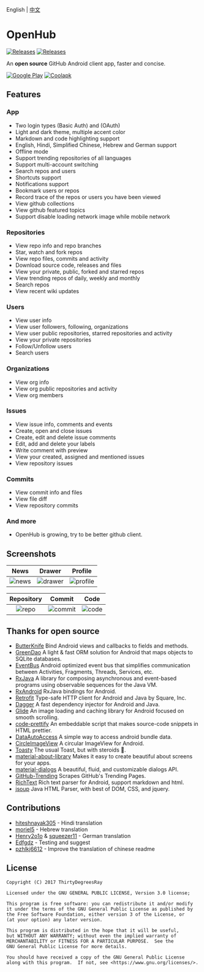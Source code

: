 English | [中文](/README-cn.md)
# OpenHub 
[![Releases](https://img.shields.io/badge/android-5.0%2B-brightgreen.svg)](https://www.coolapk.com/apk/com.thirtydegreesray.openhub)
[![Releases](https://img.shields.io/github/release/ThirtyDegreesRay/OpenHub.svg)](https://github.com/ThirtyDegreesRay/OpenHub/releases/latest)

An **open source** GitHub Android client app, faster and concise.

[![Google Play](https://raw.githubusercontent.com/ThirtyDegreesRay/OpenHub/master/art/google_play.png?raw=true)](https://play.google.com/store/apps/details?id=com.thirtydegreesray.openhub)
[![Coolapk](https://raw.githubusercontent.com/ThirtyDegreesRay/OpenHub/master/art/coolapk.png?raw=true)](https://www.coolapk.com/apk/com.thirtydegreesray.openhub)

## Features

### App
* Two login types (Basic Auth) and (OAuth)
* Light and dark theme, multiple accent color
* Markdown and code highlighting support
* English, Hindi, Simplified Chinese, Hebrew and German support
* Offline mode
* Support trending repositories of all languages
* Support multi-account switching
* Search repos and users
* Shortcuts support
* Notifications support
* Bookmark users or repos
* Record trace of the repos or users you have been viewed
* View github collections
* View github featured topics
* Support disable loading network image while mobile network

### Repositories
* View repo info and repo branches
* Star, watch and fork repos
* View repo files, commits and activity
* Download source code, releases and files
* View your private, public, forked and starred repos
* View trending repos of daily, weekly and monthly
* Search repos
* View recent wiki updates

### Users
* View user info
* View user followers, following, organizations
* View user public repositories, starred repositories and activity
* View your private repositories
* Follow/Unfollow users
* Search users

### Organizations
* View org info
* View org public repositories and activity
* View org members

### Issues
* View issue info, comments and events
* Create, open and close issues
* Create, edit and delete issue comments
* Edit, add and delete your labels
* Write comment with preview
* View your created, assigned and mentioned issues
* View repository issues

### Commits
* View commit info and files
* View file diff
* View repository commits

### And more
* OpenHub is growing, try to be better github client.

## Screenshots

| News | Drawer | Profile |
|:-:|:-:|:-:|
| ![news](https://raw.githubusercontent.com/ThirtyDegreesRay/OpenHub/master/art/news.png?raw=true) | ![drawer](https://raw.githubusercontent.com/ThirtyDegreesRay/OpenHub/master/art/drawer.png?raw=true) | ![profile](https://raw.githubusercontent.com/ThirtyDegreesRay/OpenHub/master/art/profile.png?raw=true) |

| Repository | Commit | Code |
|:-:|:-:|:-:|
| ![repo](https://raw.githubusercontent.com/ThirtyDegreesRay/OpenHub/master/art/repo.png?raw=true) | ![commit](https://raw.githubusercontent.com/ThirtyDegreesRay/OpenHub/master/art/commit.png?raw=true) | ![code](https://raw.githubusercontent.com/ThirtyDegreesRay/OpenHub/master/art/code.png?raw=true) |

## Thanks for open source

* [ButterKnife](https://github.com/JakeWharton/butterknife) Bind Android views and callbacks to fields and methods.
* [GreenDao](https://github.com/greenrobot/greenDAO) A light & fast ORM solution for Android that maps objects to SQLite databases.
* [EventBus](https://github.com/greenrobot/EventBus) Android optimized event bus that simplifies communication between Activities, Fragments, Threads, Services, etc.
* [RxJava](https://github.com/ReactiveX/RxJava) A library for composing asynchronous and event-based programs using observable sequences for the Java VM.
* [RxAndroid](https://github.com/ReactiveX/RxAndroid) RxJava bindings for Android.
* [Retrofit](https://github.com/square/retrofit) Type-safe HTTP client for Android and Java by Square, Inc.
* [Dagger](https://github.com/google/dagger) A fast dependency injector for Android and Java. 
* [Glide](https://github.com/bumptech/glide) An image loading and caching library for Android focused on smooth scrolling.
* [code-prettify](https://github.com/google/code-prettify) An embeddable script that makes source-code snippets in HTML prettier.
* [DataAutoAccess](https://github.com/ThirtyDegreesRay/DataAutoAccess) A simple way to access android bundle data.
* [CircleImageView](https://github.com/hdodenhof/CircleImageView) A circular ImageView for Android.
* [Toasty](https://github.com/GrenderG/Toasty) The usual Toast, but with steroids 💪.
* [material-about-library](https://github.com/daniel-stoneuk/material-about-library) Makes it easy to create beautiful about screens for your apps.
* [material-dialogs](https://github.com/afollestad/material-dialogs) A beautiful, fluid, and customizable dialogs API.
* [GitHub-Trending](https://github.com/thedillonb/GitHub-Trending) Scrapes GitHub's Trending Pages.
* [RichText](https://github.com/zzhoujay/RichText) Rich text parser for Android, support markdown and html.
* [jsoup](https://github.com/jhy/jsoup) Java HTML Parser, with best of DOM, CSS, and jquery.

## Contributions
* [hiteshnayak305](https://github.com/hiteshnayak305) - Hindi translation
* [moriel5](https://github.com/moriel5) - Hebrew translation
* [Henry2o1o](https://github.com/Henry2o1o) & [squeezer11](https://github.com/squeezer11) - German translation
* [Edfgdz](https://github.com/Edfgdz) - Testing and suggest
* [pzhlkj6612](https://github.com/pzhlkj6612) - Improve the translation of chinese readme

## License
    Copyright (C) 2017 ThirtyDegreesRay

    Licensed under the GNU GENERAL PUBLIC LICENSE, Version 3.0 license;

    This program is free software: you can redistribute it and/or modify
    it under the terms of the GNU General Public License as published by
    the Free Software Foundation, either version 3 of the License, or
    (at your option) any later version.

    This program is distributed in the hope that it will be useful,
    but WITHOUT ANY WARRANTY; without even the implied warranty of
    MERCHANTABILITY or FITNESS FOR A PARTICULAR PURPOSE.  See the
    GNU General Public License for more details.

    You should have received a copy of the GNU General Public License
    along with this program.  If not, see <https://www.gnu.org/licenses/>.
